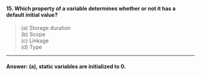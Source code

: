 #### 15. Which property of a variable determines whether or not it has a default initial value?

> (a) Storage duration  
> (b) Scope  
> (c) Linkage  
> (d) Type  

---

#### Answer: (a), static variables are initialized to 0.
